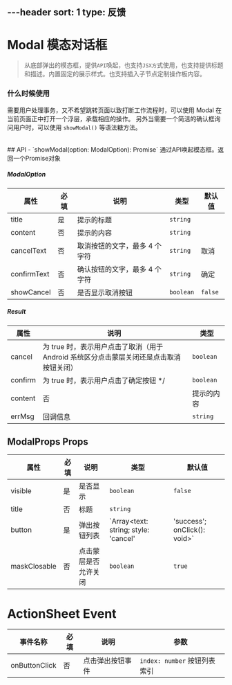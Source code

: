 ---header
sort: 1
type: 反馈
---
# Modal 模态对话框
> 从底部弹出的模态框，提供`API`唤起，也支持`JSX方`式使用，也支持提供标题和描述。内置固定的展示样式。也支持插入子节点定制操作板内容。

### 什么时候使用
需要用户处理事务，又不希望跳转页面以致打断工作流程时，可以使用 Modal 在当前页面正中打开一个浮层，承载相应的操作。
另外当需要一个简洁的确认框询问用户时，可以使用 `showModal()` 等语法糖方法。




<demo>


<br />
## API
 - `showModal(option: ModalOption): Promise` 通过API唤起模态框。返回一个Promise对象

##### ModalOption
| 属性 | 必填 | 说明 | 类型 | 默认值 |
| --- | --- | --- | --- | --- |
| title | 是 | 提示的标题 | `string` |  |
| content | 否 | 提示的内容 | `string` |  |
| cancelText | 否 | 取消按钮的文字，最多 4 个字符 | `string` | 取消 |
| confirmText | 否 | 确认按钮的文字，最多 4 个字符 | `string` | 确定 |
| showCancel | 否 | 是否显示取消按钮 | `boolean` | `false` |

##### Result
| 属性 | 说明 | 类型 |
| --- | --- | --- |
| cancel| 为 true 时，表示用户点击了取消（用于 Android 系统区分点击蒙层关闭还是点击取消按钮关闭） | `boolean` |
| confirm | 为 true 时，表示用户点击了确定按钮 */ | `boolean` |
| content | 否 | 提示的内容 | `string` `React.ReactNode` |  |
| errMsg | 回调信息 | `string` |

## ModalProps Props
| 属性 | 必填 | 说明 | 类型 | 默认值 |
| --- | --- | --- | --- | --- |
| visible | 是 | 是否显示 | `boolean` | `false` |
| title | 否 |  标题 | `string` |  |
| button | 是 | 弹出按钮列表 | `Array<text: string; style: 'cancel' | 'success'; onClick(): void>` | `[]` |
| maskClosable | 否 | 点击蒙层是否允许关闭 | `boolean` | `true` |

# ActionSheet Event
| 事件名称 |  必填 | 说明 | 参数 |
| --- | --- | --- | --- |
| onButtonClick | 否 | 点击弹出按钮事件 | `index: number` 按钮列表索引 |

